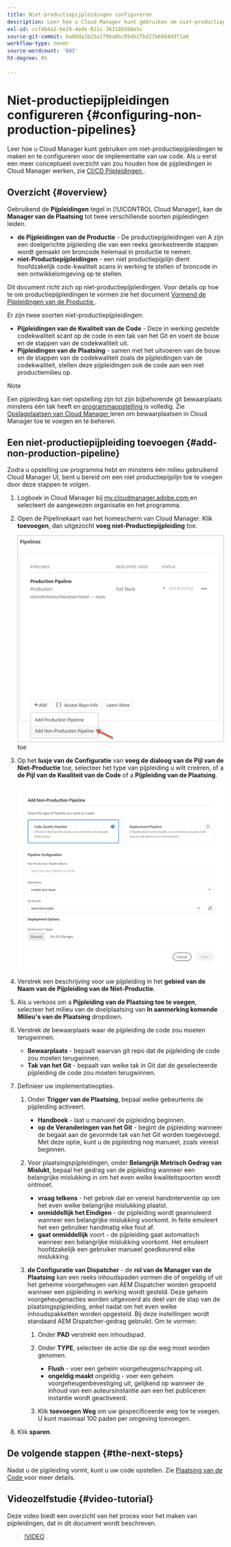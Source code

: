 ```yaml
---
title: Niet-productiepijpleidingen configureren
description: Leer hoe u Cloud Manager kunt gebruiken om niet-productiepijpleidingen te maken en te configureren voor de implementatie van uw code.
exl-id: ccf4b4a2-6e29-4ede-821c-36318b568e5c
source-git-commit: ba08da1b25a1f9ba8bc954b2fbd27b60d4ddf1a0
workflow-type: tm+mt
source-wordcount: '683'
ht-degree: 0%

---
```


# Niet-productiepijpleidingen configureren {#configuring-non-production-pipelines}

Leer hoe u Cloud Manager kunt gebruiken om niet-productiepijpleidingen te maken en te configureren voor de implementatie van uw code. Als u eerst een meer conceptueel overzicht van zou houden hoe de pijpleidingen in Cloud Manager werken, zie [ CI/CD Pijpleidingen ](/help/overview/ci-cd-pipelines.md).

## Overzicht {#overview}

Gebruikend de **Pijpleidingen** tegel in [!UICONTROL Cloud Manager], kan de **Manager van de Plaatsing** tot twee verschillende soorten pijpleidingen leiden.

* **de Pijpleidingen van de Productie** - De productiepijpleidingen van A zijn een doelgerichte pijpleiding die van een reeks georkestreerde stappen wordt gemaakt om broncode helemaal in productie te nemen.
* **niet-Productiepijpleidingen** - een niet productiepijplijn dient hoofdzakelijk code-kwaliteit scans in werking te stellen of broncode in een ontwikkelomgeving op te stellen.

Dit document richt zich op niet-productiepijpleidingen. Voor details op hoe te om productiepijpleidingen te vormen zie het document [ Vormend de Pijpleidingen van de Productie ](/help/using/production-pipelines.md).

Er zijn twee soorten niet-productiepijpleidingen:

* **Pijpleidingen van de Kwaliteit van de Code** - Deze in werking gestelde codekwaliteit scant op de code in een tak van het Git en voert de bouw en de stappen van de codekwaliteit uit.
* **Pijpleidingen van de Plaatsing** - samen met het uitvoeren van de bouw en de stappen van de codekwaliteit zoals de pijpleidingen van de codekwaliteit, stellen deze pijpleidingen ook de code aan een niet productiemilieu op.

>[!NOTE]
>
>Een pijpleiding kan niet opstelling zijn tot zijn bijbehorende git bewaarplaats minstens één tak heeft en [ programmaopstelling ](/help/getting-started/program-setup.md) is volledig. Zie [ Opslagplaatsen van Cloud Manager ](/help/managing-code/managing-repositories.md) leren om bewaarplaatsen in Cloud Manager toe te voegen en te beheren.

## Een niet-productiepijpleiding toevoegen {#add-non-production-pipeline}

Zodra u opstelling uw programma hebt en minstens één milieu gebruikend Cloud Manager UI, bent u bereid om een niet productiepijplijn toe te voegen door deze stappen te volgen.

1. Logboek in Cloud Manager bij [ my.cloudmanager.adobe.com ](https://my.cloudmanager.adobe.com) en selecteert de aangewezen organisatie en het programma.

1. Open de Pipelinekaart van het homescherm van Cloud Manager. Klik **toevoegen**, dan uitgezocht **voeg niet-Productiepijpleiding** toe.

   ![ voeg niet-productiepijpleiding ](/help/assets/configure-pipelines/nonprod-pipeline-add1.png) toe

1. Op het **lusje van de Configuratie** van **voeg de dialoog van de Pijl van de Niet-Productie** toe, selecteer het type van pijpleiding u wilt creëren, of a **de Pijl van de Kwaliteit van de Code** of a **Pijpleiding van de Plaatsing**.

   ![ kies pijpleidingstype ](/help/assets/configure-pipelines/add-non-production-pipeline.png)

1. Verstrek een beschrijving voor uw pijpleiding in het **gebied van de Naam van de Pijpleiding van de Niet-Productie**.

1. Als u verkoos om a **Pijpleiding van de Plaatsing toe te voegen**, selecteer het milieu van de doelplaatsing van **In aanmerking komende Milieu&#39;s van de Plaatsing** dropdown.

1. Verstrek de bewaarplaats waar de pijpleiding de code zou moeten terugwinnen.

   * **Bewaarplaats** - bepaalt waarvan git repo dat de pijpleiding de code zou moeten terugwinnen.
   * **Tak van het Git** - bepaalt van welke tak in Git dat de geselecteerde pijpleiding de code zou moeten terugwinnen.

1. Definieer uw implementatieopties.

   1. Onder **Trigger van de Plaatsing**, bepaal welke gebeurtenis de pijpleiding activeert.

      * **Handboek** - laat u manueel de pijpleiding beginnen.
      * **op de Veranderingen van het Git** - begint de pijpleiding wanneer de begaat aan de gevormde tak van het Git worden toegevoegd. Met deze optie, kunt u de pijpleiding nog manueel, zoals vereist beginnen.

   1. Voor plaatsingspijpleidingen, onder **Belangrijk Metrisch Gedrag van Mislukt**, bepaal het gedrag van de pijpleiding wanneer een belangrijke mislukking in om het even welke kwaliteitspoorten wordt ontmoet.

      * **vraag telkens** - het gebrek dat en vereist handinterventie op om het even welke belangrijke mislukking plaatst.
      * **onmiddellijk het Eindigen** - de pijpleiding wordt geannuleerd wanneer een belangrijke mislukking voorkomt. In feite emuleert het een gebruiker handmatig elke fout af.
      * **gaat onmiddellijk** voort - de pijpleiding gaat automatisch wanneer een belangrijke mislukking voorkomt. Het emuleert hoofdzakelijk een gebruiker manueel goedkeurend elke mislukking.

   1. **de Configuratie van Dispatcher** - de **rol van de Manager van de Plaatsing** kan een reeks inhoudspaden vormen die of ongeldig of uit het geheime voorgeheugen van AEM Dispatcher worden gespoeld wanneer een pijpleiding in werking wordt gesteld. Deze geheim voorgeheugenacties worden uitgevoerd als deel van de stap van de plaatsingspijpleiding, enkel nadat om het even welke inhoudspakketten worden opgesteld. Bij deze instellingen wordt standaard AEM Dispatcher-gedrag gebruikt. Om te vormen:

      1. Onder **PAD** verstrekt een inhoudspad.
      1. Onder **TYPE**, selecteer de actie die op die weg moet worden genomen.

         * **Flush** - voer een geheim voorgeheugenschrapping uit.
         * **ongeldig maakt** ongeldig - voer een geheim voorgeheugenbevestiging uit, gelijkend op wanneer de inhoud van een auteursinstantie aan een het publiceren instantie wordt geactiveerd.

      1. Klik **toevoegen Weg** om uw gespecificeerde weg toe te voegen. U kunt maximaal 100 paden per omgeving toevoegen.

1. Klik **sparen**.

## De volgende stappen {#the-next-steps}

Nadat u de pijpleiding vormt, kunt u uw code opstellen. Zie [ Plaatsing van de Code ](/help/using/code-deployment.md) voor meer details.

## Videozelfstudie {#video-tutorial}

Deze video biedt een overzicht van het proces voor het maken van pijpleidingen, dat in dit document wordt beschreven.

>[!VIDEO](https://video.tv.adobe.com/v/26316/)
